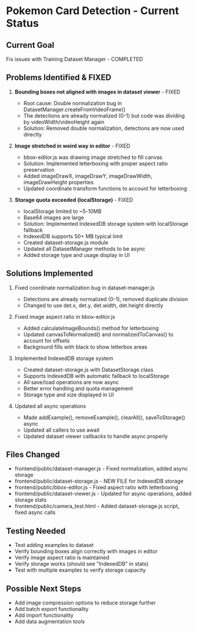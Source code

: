 # Pokemon Card Detection - Current Status

## Current Goal
Fix issues with Training Dataset Manager - COMPLETED

## Problems Identified & FIXED
1. **Bounding boxes not aligned with images in dataset viewer** - FIXED
   - Root cause: Double normalization bug in DatasetManager.createFromVideoFrame()
   - The detections are already normalized (0-1) but code was dividing by videoWidth/videoHeight again
   - Solution: Removed double normalization, detections are now used directly

2. **Image stretched in weird way in editor** - FIXED
   - bbox-editor.js was drawing image stretched to fill canvas
   - Solution: Implemented letterboxing with proper aspect ratio preservation
   - Added imageDrawX, imageDrawY, imageDrawWidth, imageDrawHeight properties
   - Updated coordinate transform functions to account for letterboxing

3. **Storage quota exceeded (localStorage)** - FIXED
   - localStorage limited to ~5-10MB
   - Base64 images are large
   - Solution: Implemented IndexedDB storage system with localStorage fallback
   - IndexedDB supports 50+ MB typical limit
   - Created dataset-storage.js module
   - Updated all DatasetManager methods to be async
   - Added storage type and usage display in UI

## Solutions Implemented
1. Fixed coordinate normalization bug in dataset-manager.js
   - Detections are already normalized (0-1), removed duplicate division
   - Changed to use det.x, det.y, det.width, det.height directly
   
2. Fixed image aspect ratio in bbox-editor.js
   - Added calculateImageBounds() method for letterboxing
   - Updated canvasToNormalized() and normalizedToCanvas() to account for offsets
   - Background fills with black to show letterbox areas
   
3. Implemented IndexedDB storage system
   - Created dataset-storage.js with DatasetStorage class
   - Supports IndexedDB with automatic fallback to localStorage
   - All save/load operations are now async
   - Better error handling and quota management
   - Storage type and size displayed in UI
   
4. Updated all async operations
   - Made addExample(), removeExample(), clearAll(), saveToStorage() async
   - Updated all callers to use await
   - Updated dataset viewer callbacks to handle async properly

## Files Changed
- frontend/public/dataset-manager.js - Fixed normalization, added async storage
- frontend/public/dataset-storage.js - NEW FILE for IndexedDB storage
- frontend/public/bbox-editor.js - Fixed aspect ratio with letterboxing
- frontend/public/dataset-viewer.js - Updated for async operations, added storage stats
- frontend/public/camera_test.html - Added dataset-storage.js script, fixed async calls

## Testing Needed
- Test adding examples to dataset
- Verify bounding boxes align correctly with images in editor
- Verify image aspect ratio is maintained
- Verify storage works (should see "IndexedDB" in stats)
- Test with multiple examples to verify storage capacity

## Possible Next Steps
- Add image compression options to reduce storage further
- Add batch export functionality
- Add import functionality
- Add data augmentation tools
